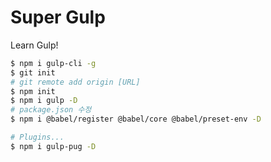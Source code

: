 # Super Gulp

Learn Gulp!

```bash
$ npm i gulp-cli -g
$ git init
# git remote add origin [URL]
$ npm init
$ npm i gulp -D
# package.json 수정
$ npm i @babel/register @babel/core @babel/preset-env -D

# Plugins...
$ npm i gulp-pug -D
```
